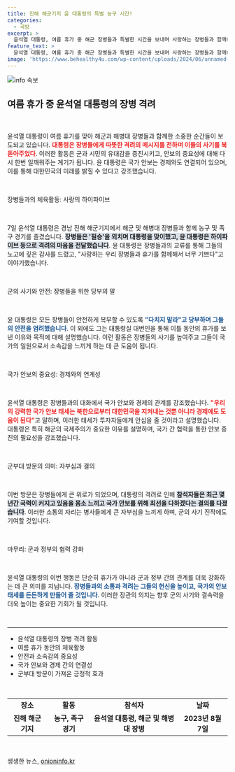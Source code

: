 ```yaml
---
title: 진해 해군기지 윤 대통령의 특별 농구 시간!
categories:
  - 국방
excerpt: >
  윤석열 대통령, 여름 휴가 중 해군 장병들과 특별한 시간을 보내며 사랑하는 장병들과 함께해 기쁘다라고 전해. 경기 중 하이파이브부터 족구 서브까지, 따뜻한 격려로 군인들에 힘을 주다!
feature_text: >
  윤석열 대통령, 여름 휴가 중 해군 장병들과 특별한 시간을 보내며 사랑하는 장병들과 함께해 기쁘다라고 전해. 경기 중 하이파이브부터 족구 서브까지, 따뜻한 격려로 군인들에 힘을 주다!
image: 'https://www.behealthy4u.com/wp-content/uploads/2024/06/unnamed-file.png'
---
```


<p><img src="https://www.behealthy4u.com/wp-content/uploads/2024/06/unnamed-file.png" alt="info 속보" /></p>

<h2 data-ke-size="size26">여름 휴가 중 윤석열 대통령의 장병 격려</h2>

<p data-ke-size="size16">&nbsp;</p>

<p>윤석열 대통령이 여름 휴가를 맞아 해군과 해병대 장병들과 함께한 소중한 순간들이 보도되고 있습니다. <b><span style="color: #ee2323;">대통령은 장병들에게 따뜻한 격려의 메시지를 전하며 이들의 사기를 북돋아주었다</span></b>. 이러한 활동은 군과 시민의 유대감을 증진시키고, 안보의 중요성에 대해 다시 한번 일깨워주는 계기가 됩니다. 윤 대통령은 국가 안보는 경제와도 연결되어 있으며, 이를 통해 대한민국의 미래를 밝힐 수 있다고 강조했습니다. </p>

<p data-ke-size="size16">&nbsp;</p>

<p>장병들과의 체육활동: 사랑의 하이파이브</p>

<p data-ke-size="size16">&nbsp;</p>

<p>7일 윤석열 대통령은 경남 진해 해군기지에서 해군 및 해병대 장병들과 함께 농구 및 족구 경기를 즐겼습니다. <b><span style="background-color: #21538527;">장병들은 '필승'을 외치며 대통령을 맞이했고, 윤 대통령은 하이파이브 등으로 격려의 마음을 전달했습니다</span></b>. 윤 대통령은 장병들과의 교류를 통해 그들의 노고에 깊은 감사를 드렸고, "사랑하는 우리 장병들과 휴가를 함께해서 너무 기쁘다"고 이야기했습니다.</p>

<p data-ke-size="size16">&nbsp;</p>

<p>군의 사기와 안전: 장병들을 위한 당부의 말</p>

<p data-ke-size="size16">&nbsp;</p>

<p>윤 대통령은 모든 장병들이 안전하게 복무할 수 있도록 <b><span style="color: #1a5490;">"다치지 말라"고 당부하며 그들의 안전을 염려했습니다</span></b>. 이 외에도 그는 대통령실 대변인을 통해 이틀 동안의 휴가를 보낸 이유와 목적에 대해 설명했습니다. 이런 활동은 장병들의 사기를 높여주고 그들이 국가의 일원으로서 소속감을 느끼게 하는 데 큰 도움이 됩니다. </p>

<p data-ke-size="size16">&nbsp;</p>

<p>국가 안보의 중요성: 경제와의 연계성</p>

<p data-ke-size="size16">&nbsp;</p>

<p>윤석열 대통령은 장병들과의 대화에서 국가 안보와 경제의 관계를 강조했습니다. <b><span style="color: #ee2323;">"우리의 강력한 국가 안보 태세는 북한으로부터 대한민국을 지켜내는 것뿐 아니라 경제에도 도움이 된다"</span></b>고 말하며, 이러한 태세가 투자자들에게 안심을 줄 것이라고 설명했습니다. 대통령은 특히 해군의 국제주의가 중요한 이유를 설명하며, 국가 간 협력을 통한 안보 증진의 필요성을 강조했습니다.</p>

<p data-ke-size="size16">&nbsp;</p>

<p>군부대 방문의 의미: 자부심과 결의</p>

<p data-ke-size="size16">&nbsp;</p>

<p>이번 방문은 장병들에게 큰 위로가 되었으며, 대통령의 격려로 인해 <b><span style="background-color: #21538527;">참석자들은 최근 몇 년간 국력이 커지고 있음을 몸소 느끼고 국가 안보를 위해 최선을 다하겠다는 결의를 다졌습니다</span></b>. 이러한 소통의 자리는 병사들에게 큰 자부심을 느끼게 하며, 군의 사기 진작에도 기여할 것입니다. </p>

<p data-ke-size="size16">&nbsp;</p>

<p>마무리: 군과 정부의 협력 강화</p>

<p data-ke-size="size16">&nbsp;</p>

<p>윤석열 대통령의 이번 행동은 단순히 휴가가 아니라 군과 정부 간의 관계를 더욱 강화하는 데 큰 의미를 지닙니다. <b><span style="color: #1a5490;">장병들과의 소통과 격려는 그들의 헌신을 높이고, 국가의 안보 태세를 든든하게 만들어 줄 것입니다</span></b>. 이러한 장관의 의지는 향후 군의 사기와 결속력을 더욱 높이는 중요한 기회가 될 것입니다. </p>

<p data-ke-size="size16">&nbsp;</p>

<hr>

<ul>
<li>윤석열 대통령의 장병 격려 활동</li>
<li>여름 휴가 동안의 체육활동</li>
<li>안전과 소속감의 중요성</li>
<li>국가 안보와 경제 간의 연결성</li>
<li>군부대 방문이 가져온 긍정적 효과</li>
</ul>

<p data-ke-size="size16">&nbsp;</p>

<table style="width: 100%; border-collapse: collapse;">
<tr>
<td style="text-align: center; height: 17px;"><b>장소</b></td>
<td style="text-align: center; height: 17px;"><b>활동</b></td>
<td style="text-align: center; height: 17px;"><b>참석자</b></td>
<td style="text-align: center; height: 17px;"><b>날짜</b></td>
</tr>
<tr>
<td style="text-align: center; height: 17px;"><b>진해 해군기지</b></td>
<td style="text-align: center; height: 17px;"><b>농구, 족구 경기</b></td>
<td style="text-align: center; height: 17px;"><b>윤석열 대통령, 해군 및 해병대 장병</b></td>
<td style="text-align: center; height: 17px;"><b>2023년 8월 7일</b></td>
</tr>
</table>

<p data-ke-size="size16">&nbsp;</p>
생생한 뉴스, <a href="https://onioninfo.kr" rel="dofollow">onioninfo.kr</a>


